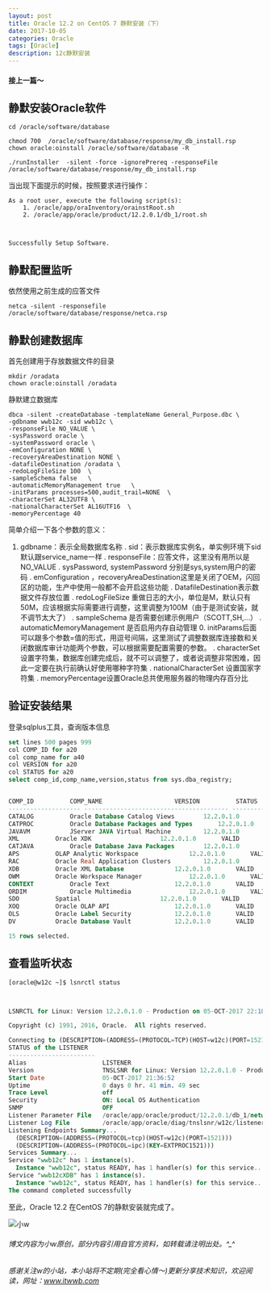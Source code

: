 ```yaml
---
layout: post
title: Oracle 12.2 on CentOS 7 静默安装（下）
date: 2017-10-05
categories: Oracle
tags: [Oracle]
description: 12c静默安装
---
```


#### 接上一篇～

## 静默安装Oracle软件

```shell
cd /oracle/software/database

chmod 700  /oracle/software/database/response/my_db_install.rsp
chown oracle:oinstall /oracle/software/database -R

./runInstaller  -silent -force -ignorePrereq -responseFile   /oracle/software/database/response/my_db_install.rsp

```

当出现下面提示的时候，按照要求进行操作：

```shell
As a root user, execute the following script(s):
	1. /oracle/app/oraInventory/orainstRoot.sh
	2. /oracle/app/oracle/product/12.2.0.1/db_1/root.sh



Successfully Setup Software.

```

## 静默配置监听

依然使用之前生成的应答文件

```shell
netca -silent -responsefile  /oracle/software/database/response/netca.rsp
```

## 静默创建数据库

首先创建用于存放数据文件的目录

```shell
mkdir /oradata
chown oracle:oinstall /oradata 
```
静默建立数据库

```shell
dbca -silent -createDatabase -templateName General_Purpose.dbc \
-gdbname wwb12c -sid wwb12c \
-responseFile NO_VALUE \
-sysPassword oracle \
-systemPassword oracle \
-emConfiguration NONE \
-recoveryAreaDestination NONE \
-datafileDestination /oradata \
-redoLogFileSize 100  \
-sampleSchema false   \
-automaticMemoryManagement true   \
-initParams processes=500,audit_trail=NONE  \
-characterSet AL32UTF8 \
-nationalCharacterSet AL16UTF16  \
-memoryPercentage 40
```

简单介绍一下各个参数的意义：
1.	gdbname：表示全局数据库名称
	.	sid：表示数据库实例名，单实例环境下sid默认跟service\_name一样
	.	responseFile：应答文件，这里没有用所以是NO\_VALUE
	.	sysPassword, systemPassword 分别是sys,system用户的密码
	.	emConfiguration ，recoveryAreaDestination这里是关闭了OEM，闪回区的功能，生产中使用一般都不会开启这些功能
	.	DatafileDestination表示数据文件存放位置
	.	redoLogFileSize 重做日志的大小，单位是M，默认只有50M，应该根据实际需要进行调整，这里调整为100M（由于是测试安装，就不调节太大了）
	.	sampleSchema 是否需要创建示例用户（SCOTT,SH,…）
	.	automaticMemoryManagement 是否启用内存自动管理
	0.	initParams后面可以跟多个参数=值的形式，用逗号间隔，这里测试了调整数据库连接数和关闭数据库审计功能两个参数，可以根据需要配置需要的参数。
		.	characterSet 设置字符集，数据库创建完成后，就不可以调整了，或者说调整非常困难，因此一定要在执行前确认好使用哪种字符集
		.	nationalCharacterSet 设置国家字符集
		.	memoryPercentage设置Oracle总共使用服务器的物理内存百分比


## 验证安装结果

登录sqlplus工具，查询版本信息

```sql
set lines 500 pages 999
col COMP_ID for a20
col comp_name for a40
col VERSION for a20
col STATUS for a20
select comp_id,comp_name,version,status from sys.dba_registry;


COMP_ID 	     COMP_NAME				      VERSION		   STATUS
-------------------- ---------------------------------------- -------------------- --------------------
CATALOG 	     Oracle Database Catalog Views	      12.2.0.1.0	   VALID
CATPROC 	     Oracle Database Packages and Types       12.2.0.1.0	   VALID
JAVAVM		     JServer JAVA Virtual Machine	      12.2.0.1.0	   VALID
XML		     Oracle XDK 			      12.2.0.1.0	   VALID
CATJAVA 	     Oracle Database Java Packages	      12.2.0.1.0	   VALID
APS		     OLAP Analytic Workspace		      12.2.0.1.0	   VALID
RAC		     Oracle Real Application Clusters	      12.2.0.1.0	   OPTION OFF
XDB		     Oracle XML Database		      12.2.0.1.0	   VALID
OWM		     Oracle Workspace Manager		      12.2.0.1.0	   VALID
CONTEXT 	     Oracle Text			      12.2.0.1.0	   VALID
ORDIM		     Oracle Multimedia			      12.2.0.1.0	   VALID
SDO		     Spatial				      12.2.0.1.0	   VALID
XOQ		     Oracle OLAP API			      12.2.0.1.0	   VALID
OLS		     Oracle Label Security		      12.2.0.1.0	   VALID
DV		     Oracle Database Vault		      12.2.0.1.0	   VALID

15 rows selected.
```

## 查看监听状态

```sql
[oracle@w12c ~]$ lsnrctl status



LSNRCTL for Linux: Version 12.2.0.1.0 - Production on 05-OCT-2017 22:18:41

Copyright (c) 1991, 2016, Oracle.  All rights reserved.

Connecting to (DESCRIPTION=(ADDRESS=(PROTOCOL=TCP)(HOST=w12c)(PORT=1521)))
STATUS of the LISTENER
------------------------
Alias                     LISTENER
Version                   TNSLSNR for Linux: Version 12.2.0.1.0 - Production
Start Date                05-OCT-2017 21:36:52
Uptime                    0 days 0 hr. 41 min. 49 sec
Trace Level               off
Security                  ON: Local OS Authentication
SNMP                      OFF
Listener Parameter File   /oracle/app/oracle/product/12.2.0.1/db_1/network/admin/listener.ora
Listener Log File         /oracle/app/oracle/diag/tnslsnr/w12c/listener/alert/log.xml
Listening Endpoints Summary...
  (DESCRIPTION=(ADDRESS=(PROTOCOL=tcp)(HOST=w12c)(PORT=1521)))
  (DESCRIPTION=(ADDRESS=(PROTOCOL=ipc)(KEY=EXTPROC1521)))
Services Summary...
Service "wwb12c" has 1 instance(s).
  Instance "wwb12c", status READY, has 1 handler(s) for this service...
Service "wwb12cXDB" has 1 instance(s).
  Instance "wwb12c", status READY, has 1 handler(s) for this service...
The command completed successfully
```

至此，Oracle 12.2 在CentOS 7的静默安装就完成了。


![小w](https://wx2.sinaimg.cn/mw1024/891ecf4fly1fr361nvrcnj207w07sad7.jpg)

###### 博文内容为小w原创，部分内容引用自官方资料，如转载请注明出处。^_^

###### 感谢关注w的小站，本小站将不定期(完全看心情～)更新分享技术知识，欢迎阅读，网址：www.itwwb.com




